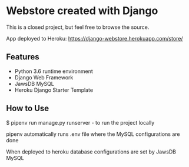 # Webstore created with Django

This is a closed project, but feel free to browse the source.

App deployed to Heroku: https://django-webstore.herokuapp.com/store/

## Features

- Python 3.6 runtime environment
- Django Web Framework
- JawsDB MySQL
- Heroku Django Starter Template

## How to Use

$ pipenv run manage.py runserver - to run the project locally

pipenv automatically runs .env file where the MySQL configurations are done

When deployed to heroku database configurations are set by JawsDB MySQL
